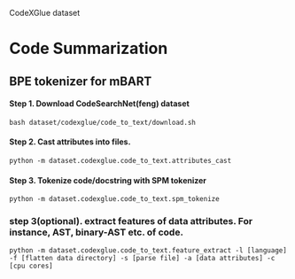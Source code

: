 CodeXGlue dataset

# Code Summarization

## BPE tokenizer for mBART

#### Step 1. Download CodeSearchNet(feng) dataset

```shell
bash dataset/codexglue/code_to_text/download.sh
```

#### Step 2. Cast attributes into files.

```shell
python -m dataset.codexglue.code_to_text.attributes_cast
```

#### Step 3. Tokenize code/docstring with SPM tokenizer

```shell
python -m dataset.codexglue.code_to_text.spm_tokenize
```


### step 3(optional). extract features of data attributes. For instance, AST, binary-AST etc. of code.
```shell
python -m dataset.codexglue.code_to_text.feature_extract -l [language] -f [flatten data directory] -s [parse file] -a [data attributes] -c [cpu cores]
```